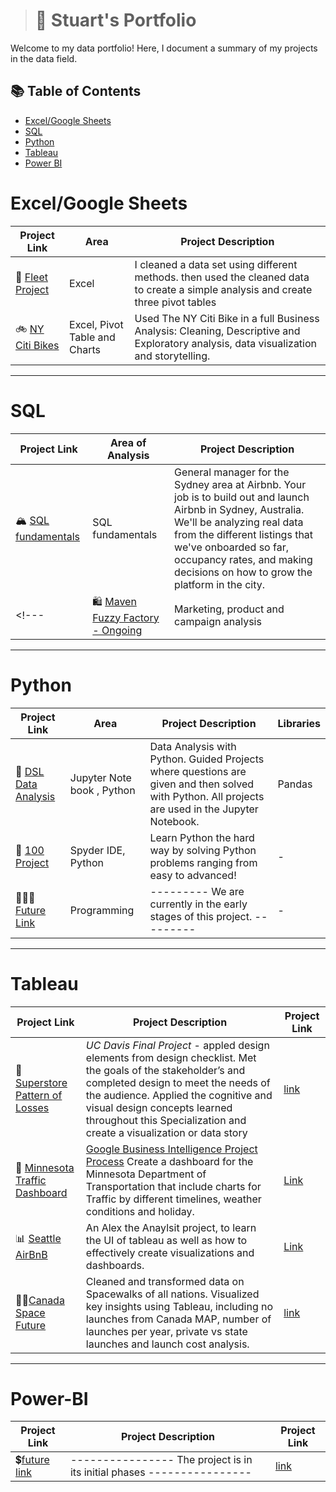 ># 📡 Stuart's Portfolio

Welcome to my data portfolio! Here, I document a summary of my projects in the data field. 

## 📚 Table of Contents
- [Excel/Google Sheets](#excel/google-sheets)
- [SQL](#sql)
- [Python](#python)
- [Tableau](#tableau)
- [Power BI](#power-bi)



# Excel/Google Sheets
| Project Link | Area | Project Description |
|---|---|---|
|🎈 [Fleet Project](https://github.com/sgreenley/Excel-Fleet-project-) | Excel | I cleaned a data set using different methods.  then used the cleaned data to create a simple analysis and create three pivot tables |
| 🚲 [NY Citi Bikes](https://github.com/sgreenley/google-sheets-NY-citi-bike) | Excel, Pivot Table and Charts | Used The NY Citi Bike in a full Business Analysis: Cleaning, Descriptive and Exploratory analysis, data visualization and storytelling. |

***

# SQL

| Project Link | Area of Analysis | Project Description | 
|---|---|---|
| 🏔 [SQL fundamentals ](https://github.com/sgreenley/SQL-fundamentals) | SQL fundamentals | General manager for the Sydney area at Airbnb. Your job is to build out and launch Airbnb in Sydney, Australia. We'll be analyzing real data from the different listings that we've onboarded so far, occupancy rates, and making decisions on how to grow the platform in the city. |
<!--- | 🛍 [Maven Fuzzy Factory - Ongoing](https://github.com/katiehuangx/Udemy-Advanced-MySQL) | Marketing, product and campaign analysis | I analyze and optimize marketing channels, measure and test website conversion performance and use data to understand impact of new product and campaign launches for an online retailer. | --->

***

# Python

| Project Link | Area | Project Description | Libraries |    
|---|---|---|---|
| 🌌 [DSL Data Analysis](https://github.com/sgreenley/Python-DSL) | Jupyter Note book , Python |  Data Analysis with Python. Guided Projects where questions are given and then solved with Python. All projects are used in the Jupyter Notebook. | Pandas |  
| 💯 [100 Project]() | Spyder IDE, Python | Learn Python the hard way by solving Python problems ranging from easy to advanced! | - |
| 👩🏻‍💻 [Future Link ](https://github.com/sgreenley/sgreenley) | Programming | --------- We are currently in the early stages of this project. --------- | - | 
***

# Tableau

| Project Link | Project Description | Project Link |
|---|---|---|
|🛒 [Superstore Pattern of Losses](https://public.tableau.com/app/profile/stuart.greenley/viz/SuperStorePatternofLosses_16787787075880/PatternofLossses) | *UC Davis Final Project* - appled design elements from design checklist. Met the goals of the stakeholder’s and completed design to meet the needs of the audience. Applied the cognitive and visual design concepts learned throughout this Specialization and create a visualization or data story | [link](https://public.tableau.com/app/profile/stuart.greenley/viz/SuperStorePatternofLosses_16787787075880/PatternofLossses) |
| 🚙 [Minnesota Traffic Dashboard](https://public.tableau.com/app/profile/stuart.greenley/viz/MinnesotaTrafficVolumeDashboard_16877464774920/MDoTDashboard) | [Google Business Intelligence Project Process](https://github.com/sgreenley/Tableau---Minnesota-Traffic-) Create a dashboard for the Minnesota Department of Transportation that include charts for Traffic by different timelines, weather conditions and holiday. | [Link](https://public.tableau.com/app/profile/stuart.greenley/viz/MinnesotaTrafficVolumeDashboard_16877464774920/MDoTDashboard) |
| 📊 [Seattle AirBnB](https://public.tableau.com/app/profile/stuart.greenley/viz/SeattleAirBnBProject_16774628244980/SeattleAirBNBDashboard) |  An Alex the Anaylsit project, to learn the UI of tableau as well as how to effectively create visualizations and dashboards. | [Link](https://public.tableau.com/app/profile/stuart.greenley/viz/SeattleAirBnBProject_16774628244980/SeattleAirBNBDashboard) |
| 👩‍🚀[Canada Space Future](https://public.tableau.com/app/profile/stuart.greenley/viz/CanadianSpaceEconomy/Story1) | Cleaned and transformed data on Spacewalks of all nations. Visualized key insights using Tableau, including no launches from Canada MAP, number of launches per year, private vs state launches and launch cost analysis. | [link](https://public.tableau.com/app/profile/stuart.greenley/viz/CanadianSpaceEconomy/Story1)|


***
# Power-BI

| Project Link | Project Description | Project Link |
|---|---|---|
| 💲[future link]()  |  ---------------- The project is in its initial phases ----------------   | [link]()|

